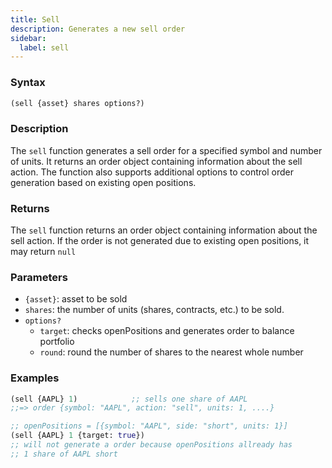 ```yaml
---
title: Sell
description: Generates a new sell order
sidebar:
  label: sell
---
```


### Syntax

```clojure
(sell {asset} shares options?)
```

### Description

The `sell` function generates a sell order for a specified symbol and number of units. It returns an order object containing information about the sell action.
The function also supports additional options to control order generation based on existing open positions.

### Returns

The `sell` function returns an order object containing information about the sell action. If the order is not generated due to existing open positions, it may return `null`&#x20;

### Parameters

- `{asset}`: asset to be sold
- `shares`: the number of units (shares, contracts, etc.) to be sold.
- `options?`
  - `target`: checks openPositions and generates order to balance portfolio
  - `round`: round the number of shares to the nearest whole number

### Examples

```clojure
(sell {AAPL} 1)            ;; sells one share of AAPL
;;=> order {symbol: "AAPL", action: "sell", units: 1, ....}

;; openPositions = [{symbol: "AAPL", side: "short", units: 1}]
(sell {AAPL} 1 {target: true})
;; will not generate a order because openPositions allready has
;; 1 share of AAPL short
```